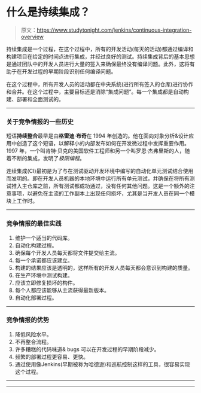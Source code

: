 # 什么是持续集成？

> 原文：<https://www.studytonight.com/jenkins/continuous-integration-overview>

持续集成是一个过程，在这个过程中，所有的开发活动(每天的活动)都通过编译和构建项目在给定的时间点进行集成，并经过良好的测试。持续集成背后的基本思想是通过团队中的开发人员进行大量的签入来确保最终没有编译问题。此外，这将有助于在开发过程的早期阶段识别任何编译问题。

在这个过程中，所有开发人员的活动都在中央系统(进行所有签入的仓库)进行协作和合并。在这个过程中，主要目标还是消除“集成问题”。每一个集成都是自动构建、部署和全面测试的。

* * *

### 关于竞争情报的一些历史

短语**持续整合**最早是由**格雷迪·布奇**在 1994 年创造的。他在面向对象分析&设计应用中创造了这个短语，以解释小的内部发布如何在开发微过程中发挥重要作用。1997 年，一个叫肯特·贝克的美国软件工程师和另一个叫罗恩·杰弗里斯的人，随着不断的集成，发明了*极限编程*。

连续集成(CI)最初是为了与在测试驱动开发环境中编写的自动化单元测试结合使用而发明的。即在开发人员机器的本地环境中运行所有单元测试，并确保在将所有测试推入主仓库之前，所有测试都成功通过，没有任何其他问题。这是一个额外的注意事项，以避免在主流的工作副本上出现任何损坏，尤其是当开发人员在同一个模块上工作时。

* * *

### 竞争情报的最佳实践

1.  维护一个适当的代码库。
2.  自动化构建过程。
3.  确保每个开发人员每天都将文件提交给主流。
4.  每一个承诺都应该建立。
5.  构建的结果应该是透明的，这样所有的开发人员每天都会意识到构建的质量。
6.  在生产环境中测试构建。
7.  应该立即修复损坏的构件。
8.  每个人都应该能够从主流获得最新版本。
9.  自动化部署过程。

* * *

### 竞争情报的优势

1.  降低风险水平。
2.  不再整合流程。
3.  许多糟糕的代码味道& bugs 可以在开发过程的早期阶段减少。
4.  频繁的部署过程更容易、更快。
5.  通过使用像Jenkins(早期被称为哈德逊)和巡航控制这样的工具，很容易实现这个过程。

* * *

* * *